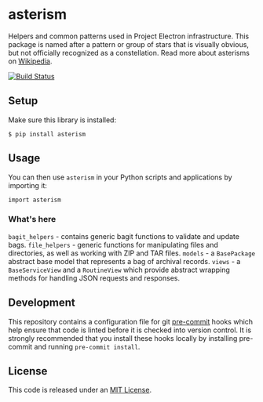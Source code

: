 # asterism

Helpers and common patterns used in Project Electron infrastructure. This package is named after a pattern or group of stars that is visually obvious, but not officially recognized as a constellation. Read more about asterisms on [Wikipedia](https://en.wikipedia.org/wiki/Asterism_(astronomy)).

[![Build Status](https://app.travis-ci.com/RockefellerArchiveCenter/asterism.svg?branch=base)](https://app.travis-ci.com/RockefellerArchiveCenter/asterism)

## Setup

Make sure this library is installed:

    $ pip install asterism


## Usage

You can then use `asterism` in your Python scripts and applications by importing it:

    import asterism

### What's here

`bagit_helpers` - contains generic bagit functions to validate and update bags.
`file_helpers` - generic functions for manipulating files and directories, as well as working with ZIP and TAR files.
`models` - a `BasePackage` abstract base model that represents a bag of archival records.
`views` - a `BaseServiceView` and a `RoutineView` which provide abstract wrapping methods for handling JSON requests and responses.


## Development
This repository contains a configuration file for git [pre-commit](https://pre-commit.com/) hooks which help ensure that code is linted before it is checked into version control. It is strongly recommended that you install these hooks locally by installing pre-commit and running `pre-commit install`.


## License

This code is released under an [MIT License](LICENSE).
